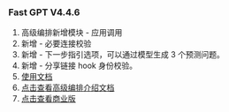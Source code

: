 ### Fast GPT V4.4.6

1. 高级编排新增模块 - 应用调用
2. 新增 - 必要连接校验
3. 新增 - 下一步指引选项，可以通过模型生成 3 个预测问题。
4. 新增 - 分享链接 hook 身份校验。
5. [使用文档](https://doc.fastgpt.run/docs/intro/)
6. [点击查看高级编排介绍文档](https://doc.fastgpt.run/docs/workflow)
7. [点击查看商业版](https://doc.fastgpt.run/docs/commercial/)
